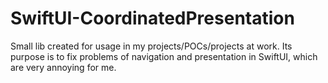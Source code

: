 # SwiftUI-CoordinatedPresentation

Small lib created for usage in my projects/POCs/projects at work. Its purpose is to fix problems of navigation and presentation in SwiftUI, which are very annoying for me.
